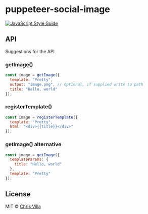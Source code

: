 # puppeteer-social-image

[![JavaScript Style Guide](https://img.shields.io/badge/code_style-prettier-brightgreen.svg)](https://prettier.io)

## API

Suggestions for the API

### getImage()

```js
const image = getImage({
  template: "Pretty",
  output: "image.png", // Optional, if supplied write to path
  title: "Hello, world"
});
```

### registerTemplate()

```js
const image = registerTemplate({
  template: "Pretty",
  html: "<div>{{title}}</div>"
});
```

### getImage() alternative

```js
const image = getImage({
  templateParams: {
    title: "Hello, world"
  },
  template: "Pretty"
});
```

## License

MIT © [Chris Villa](http://www.chrisvilla.co.uk)
